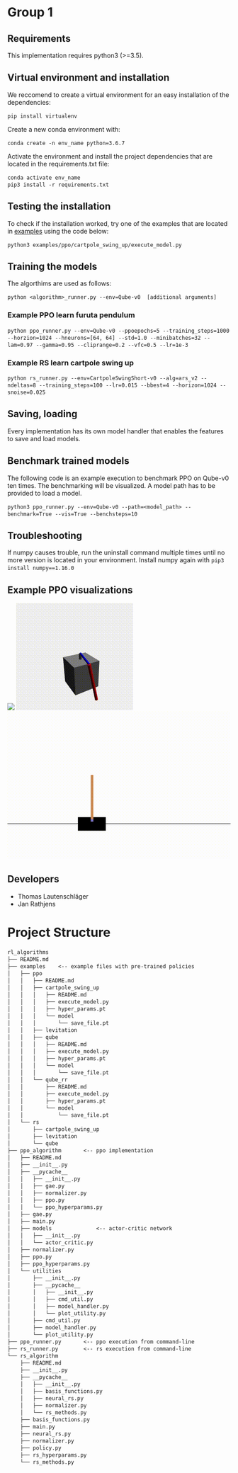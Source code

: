 # Group 1 

## Requirements
This implementation requires python3 (>=3.5). 

## Virtual environment and installation
We reccomend to create a virtual environment for 
an easy installation of the dependencies: 

```
pip install virtualenv
```

Create a new conda environment with:

```
conda create -n env_name python=3.6.7
```

Activate the environment and install the project 
dependencies that are located in the requirements.txt 
file:

```
conda activate env_name
pip3 install -r requirements.txt

```
## Testing the installation
To check if the installation worked, 
try one of the examples that are located in [examples](examples)
using the code below:
 
``` 
python3 examples/ppo/cartpole_swing_up/execute_model.py
```

## Training the models
The algorthims are used as follows:

```
python <algorithm>_runner.py --env=Qube-v0  [additional arguments]
```

### Example PPO learn furuta pendulum

```
python ppo_runner.py --env=Qube-v0 --ppoepochs=5 --training_steps=1000 --horzion=1024 --hneurons=[64, 64] --std=1.0 --minibatches=32 --lam=0.97 --gamma=0.95 --cliprange=0.2 --vfc=0.5 --lr=1e-3 
```

### Example RS learn cartpole swing up

```
python rs_runner.py --env=CartpoleSwingShort-v0 --alg=ars_v2 --ndeltas=8 --training_steps=100 --lr=0.015 --bbest=4 --horizon=1024 --snoise=0.025

```

## Saving, loading
Every implementation has its own model handler that enables the features to save and load 
models. 

## Benchmark trained models
The following code is an example execution to benchmark PPO on 
Qube-v0 ten times. The benchmarking will be visualized. A model path has to be 
provided to load a model.  
```
python3 ppo_runner.py --env=Qube-v0 --path=<model_path> --benchmark=True --vis=True --benchsteps=10
```

## Troubleshooting
If numpy causes trouble, run the uninstall command multiple times until
no more version is located in your environment. Install numpy again
with ``pip3 install numpy==1.16.0``

## Example PPO visualizations

![](animations/qube-rr.gif)
![](animations/qube.gif)
![](animations/cartpole.gif)



## Developers
* Thomas Lautenschläger
* Jan Rathjens

 
# Project Structure

```
rl_algorithms
├── README.md
├── examples 	<-- example files with pre-trained policies
│   ├── ppo 	
│   │   ├── README.md
│   │   ├── cartpole_swing_up
│   │   │   ├── README.md
│   │   │   ├── execute_model.py
│   │   │   ├── hyper_params.pt
│   │   │   └── model
│   │   │       └── save_file.pt
│   │   ├── levitation
│   │   ├── qube
│   │   │   ├── README.md
│   │   │   ├── execute_model.py
│   │   │   ├── hyper_params.pt
│   │   │   └── model
│   │   │       └── save_file.pt
│   │   └── qube_rr
│   │       ├── README.md
│   │       ├── execute_model.py
│   │       ├── hyper_params.pt
│   │       └── model
│   │           └── save_file.pt
│   └── rs
│       ├── cartpole_swing_up
│       ├── levitation
│       └── qube
├── ppo_algorithm 		<-- ppo implementation
│   ├── README.md
│   ├── __init__.py
│   ├── __pycache__
│   │   ├── __init__.py
│   │   ├── gae.py
│   │   ├── normalizer.py
│   │   ├── ppo.py
│   │   └── ppo_hyperparams.py
│   ├── gae.py
│   ├── main.py
│   ├── models				<-- actor-critic network
│   │   ├── __init__.py
│   │   └── actor_critic.py
│   ├── normalizer.py
│   ├── ppo.py
│   ├── ppo_hyperparams.py
│   └── utilities
│       ├── __init__.py
│       ├── __pycache__
│       │   ├── __init__.py
│       │   ├── cmd_util.py 
│       │   ├── model_handler.py
│       │   └── plot_utility.py
│       ├── cmd_util.py
│       ├── model_handler.py
│       └── plot_utility.py
├── ppo_runner.py 		<-- ppo execution from command-line
├── rs_runner.py 		<-- rs execution from command-line
└── rs_algorithm
    ├── README.md
    ├── __init__.py
    ├── __pycache__
    │   ├── __init__.py
    │   ├── basis_functions.py
    │   ├── neural_rs.py
    │   ├── normalizer.py
    │   └── rs_methods.py
    ├── basis_functions.py
    ├── main.py
    ├── neural_rs.py
    ├── normalizer.py
    ├── policy.py
    ├── rs_hyperparams.py
    └── rs_methods.py
        
```
